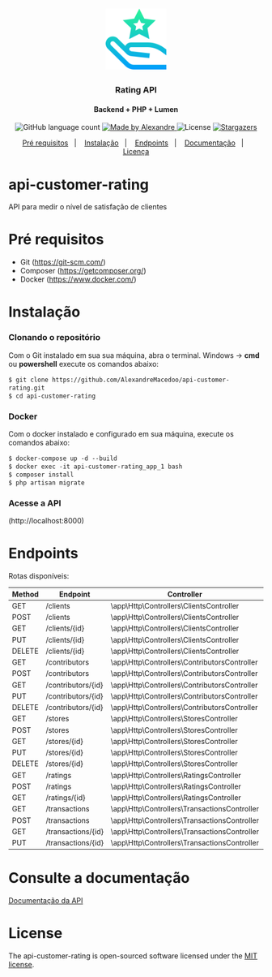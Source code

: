 <h1 align="center">
  <img alt="GoBarber" title="GoBarber" src=".github/icon.png" width="120px" />
</h1>

<h3 align="center">
  Rating API
</h3>

<h4 align="center">
  Backend + PHP + Lumen
</h4>

<p align="center">
  <img alt="GitHub language count" src="https://img.shields.io/github/languages/count/AlexandreMacedoo/api-customer-rating?color=%2304D361">

  <a href="https://github.com/AlexandreMacedoo">
    <img alt="Made by Alexandre" src="https://img.shields.io/badge/made%20by-Alexandre-%2304D361">
  </a>

  <img alt="License" src="https://img.shields.io/badge/license-MIT-%2304D361">

  <a href="https://github.com/AlexandreMacedoo/api-customer-rating/stargazers">
    <img alt="Stargazers" src="https://img.shields.io/github/stars/AlexandreMacedoo/api-customer-rating?style=social">
  </a>
</p>

<p align="center">
  <a href="#pré-requisitos">Pré requisitos</a>&nbsp;&nbsp;&nbsp;|&nbsp;&nbsp;&nbsp;
  <a href="#instalação">Instalação</a>&nbsp;&nbsp;&nbsp;|&nbsp;&nbsp;&nbsp;
  <a href="#endpoints">Endpoints</a>&nbsp;&nbsp;&nbsp;|&nbsp;&nbsp;&nbsp;
  <a href="#consulte-a-documentação">Documentação</a>&nbsp;&nbsp;&nbsp;|&nbsp;&nbsp;&nbsp;
  <a href="#license">Licença</a>
</p>

# api-customer-rating

API para medir o nível de satisfação de clientes

# Pré requisitos

- Git (https://git-scm.com/)
- Composer (https://getcomposer.org/)
- Docker (https://www.docker.com/)

# Instalação
### Clonando o repositório

Com o Git instalado em sua sua máquina, abra o terminal. 
Windows -> **cmd** ou **powershell** execute os comandos abaixo:
```ssh
$ git clone https://github.com/AlexandreMacedoo/api-customer-rating.git
$ cd api-customer-rating
```

### Docker
Com o docker instalado e configurado em sua máquina, execute os comandos abaixo:

```ssh
$ docker-compose up -d --build
$ docker exec -it api-customer-rating_app_1 bash
$ composer install
$ php artisan migrate
```

### Acesse a API

(http://localhost:8000)

# Endpoints

Rotas disponíveis:

Method | Endpoint | Controller | Action 
--- | --- | --- | --- 
GET    | /clients                           | \app\Http\Controllers\ClientsController                | all        
POST   | /clients                           | \app\Http\Controllers\ClientsController                | store      
GET    | /clients/{id}                      | \app\Http\Controllers\ClientsController                | index      
PUT    | /clients/{id}                      | \app\Http\Controllers\ClientsController                | update     
DELETE | /clients/{id}                      | \app\Http\Controllers\ClientsController                | destroy    
GET    | /contributors                      | \app\Http\Controllers\ContributorsController           | all        
POST   | /contributors                      | \app\Http\Controllers\ContributorsController           | store      
GET    | /contributors/{id}                 | \app\Http\Controllers\ContributorsController           | index      
PUT    | /contributors/{id}                 | \app\Http\Controllers\ContributorsController           | update     
DELETE | /contributors/{id}                 | \app\Http\Controllers\ContributorsController           | destroy    
GET    | /stores                            | \app\Http\Controllers\StoresController                 | all        
POST   | /stores                            | \app\Http\Controllers\StoresController                 | store      
GET    | /stores/{id}                       | \app\Http\Controllers\StoresController                 | index      
PUT    | /stores/{id}                       | \app\Http\Controllers\StoresController                 | update     
DELETE | /stores/{id}                       | \app\Http\Controllers\StoresController                 | destroy    
GET    | /ratings                           | \app\Http\Controllers\RatingsController                | all        
POST   | /ratings                           | \app\Http\Controllers\RatingsController                | store      
GET    | /ratings/{id}                      | \app\Http\Controllers\RatingsController                | index      
GET    | /transactions                      | \app\Http\Controllers\TransactionsController           | all        
POST   | /transactions                      | \app\Http\Controllers\TransactionsController           | store      
GET    | /transactions/{id}                 | \app\Http\Controllers\TransactionsController           | index 
PUT    | /transactions/{id}                 | \app\Http\Controllers\TransactionsController           | update     

# Consulte a documentação
[Documentação da API](https://app.swaggerhub.com/apis/AlexandreMacedoo/CUSTOMER_RATING_OAS3.0/1.0.0)

# License
The api-customer-rating is open-sourced software licensed under the [MIT license](https://opensource.org/licenses/MIT).
